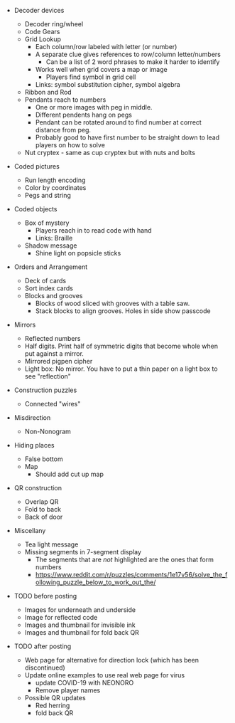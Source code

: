 * Decoder devices
  * Decoder ring/wheel
  * Code Gears
  * Grid Lookup
    * Each column/row labeled with letter (or number)
    * A separate clue gives references to row/column letter/numbers
      * Can be a list of 2 word phrases to make it harder to identify
    * Works well when grid covers a map or image
      * Players find symbol in grid cell
    * Links: symbol substitution cipher, symbol algebra
  * Ribbon and Rod
  * Pendants reach to numbers
    * One or more images with peg in middle.
    * Different pendents hang on pegs
    * Pendant can be rotated around to find number at correct distance from peg.
    * Probably good to have first number to be straight down to lead players on how to solve
  * Nut cryptex - same as cup cryptex but with nuts and bolts
* Coded pictures
  * Run length encoding
  * Color by coordinates
  * Pegs and string
* Coded objects
  * Box of mystery
    * Players reach in to read code with hand
    * Links: Braille
  * Shadow message
    * Shine light on popsicle sticks
* Orders and Arrangement
  * Deck of cards
  * Sort index cards
  * Blocks and grooves
    * Blocks of wood sliced with grooves with a table saw.
    * Stack blocks to align grooves. Holes in side show passcode
* Mirrors
  * Reflected numbers
  * Half digits. Print half of symmetric digits that become whole when
      put against a mirror.
  * Mirrored pigpen cipher
  * Light box: No mirror. You have to put a thin paper on a light box to
    see "reflection"
* Construction puzzles
  * Connected "wires"
* Misdirection
  * Non-Nonogram
* Hiding places
  * False bottom
  * Map
    * Should add cut up map
* QR construction
  * Overlap QR
  * Fold to back
  * Back of door
* Miscellany
  * Tea light message
  * Missing segments in 7-segment display
    * The segments that are _not_ highlighted are the ones that form numbers
    * https://www.reddit.com/r/puzzles/comments/1e17v56/solve_the_following_puzzle_below_to_work_out_the/

* TODO before posting
  * Images for underneath and underside
  * Image for reflected code
  * Images and thumbnail for invisible ink
  * Images and thumbnail for fold back QR

* TODO after posting
  * Web page for alternative for direction lock (which has been discontinued)
  * Update online examples to use real web page for virus
    * update COVID-19 with NEONORO
    * Remove player names
  * Possible QR updates
    * Red herring
    * fold back QR
